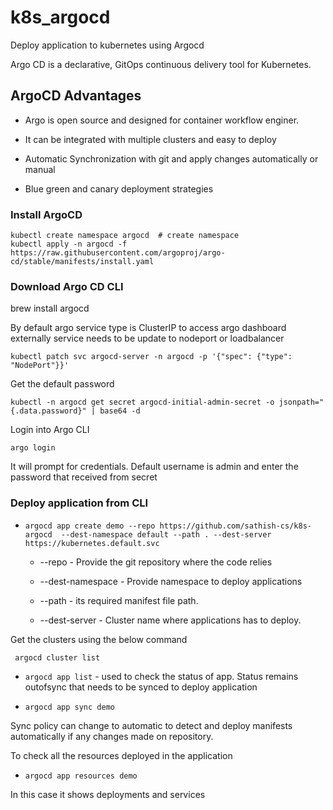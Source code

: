 # k8s_argocd
Deploy application to kubernetes using Argocd


Argo CD is a declarative, GitOps continuous delivery tool for Kubernetes.

## ArgoCD Advantages

* Argo is open source and designed for container workflow enginer.

* It can be integrated with multiple clusters and easy to deploy

* Automatic Synchronization with git and apply changes automatically or manual

* Blue green and canary deployment strategies

### Install ArgoCD

```
kubectl create namespace argocd  # create namespace 
kubectl apply -n argocd -f https://raw.githubusercontent.com/argoproj/argo-cd/stable/manifests/install.yaml
```

### Download Argo CD CLI

brew install argocd

By default argo service type is ClusterIP to access argo dashboard externally service needs to be update to nodeport or loadbalancer

```kubectl patch svc argocd-server -n argocd -p '{"spec": {"type": "NodePort"}}' ```

Get the default password

```kubectl -n argocd get secret argocd-initial-admin-secret -o jsonpath="{.data.password}" | base64 -d ```

Login into Argo CLI

`argo login`

It will prompt for credentials. Default username is admin and enter the password that received  from secret

### Deploy application from CLI

* ```argocd app create demo --repo https://github.com/sathish-cs/k8s-argocd  --dest-namespace default --path . --dest-server https://kubernetes.default.svc```


	* --repo - Provide the git repository where the code relies 

	* --dest-namespace - Provide namespace to deploy applications

	* --path - its required manifest file path. 

	* --dest-server - Cluster name where applications has to deploy. 

Get the clusters using the below command

	 argocd cluster list

* ```argocd app list``` - used to check the status of app. Status remains outofsync that needs to be synced to deploy application

* ```argocd app sync demo``` 

Sync policy can change to automatic to detect and deploy manifests automatically if any changes made on repository.


To check all the resources deployed in the application

* ```argocd app resources demo```

In this case it shows deployments and services


